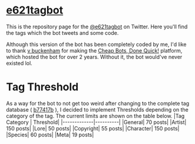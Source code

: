# [e621tagbot](https://twitter.com/e621tagbot)

This is the repository page for the [@e621tagbot](https://twitter.com/e621tagbot) on Twitter. Here you'll find the tags which the bot tweets and some code.

Although this version of the bot has been completely coded by me, I'd like to thank [v buckenham](https://v21.io) for making the [Cheap Bots, Done Quick!](http://cheapbotsdonequick.com/) platform, which hosted the bot for over 2 years. Without it, the bot would've never existed lol.

# Tag Threshold
As a way for the bot to not get too weird after changing to the complete tag database ( [b77417b](https://github.com/Renedito/e621tagbot/commit/b77417bfdb4f9230d3c7124db8eb631e8f84c948) ), I decided to implement Thresholds depending on the category of the tag. The current limits are shown on the table below.
|Tag Category | Threshold|
|-------------|----------|
|General| 70 posts|
|Artist| 150 posts|
|Lore| 50 posts|
|Copyright| 55 posts|
|Character| 150 posts|
|Species| 60 posts|
|Meta| 19 posts|
